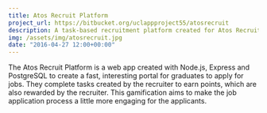 ```yaml
---
title: Atos Recruit Platform
project_url: https://bitbucket.org/uclappproject55/atosrecruit
description: A task-based recruitment platform created for Atos Recruitment.
img: /assets/img/atosrecruit.jpg
date: "2016-04-27 12:00+00:00"
---
```


The Atos Recruit Platform is a web app created with Node.js, Express and PostgreSQL to create a fast, interesting portal for graduates to apply for jobs. They complete tasks created by the recruiter to earn points, which are also rewarded by the recruiter. This gamification aims to make the job application process a little more engaging for the applicants.
